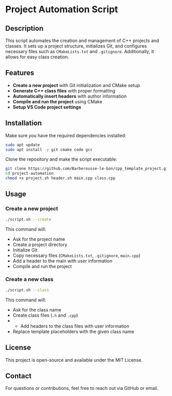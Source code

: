# Project Automation Script

## Description
This script automates the creation and management of C++ projects and classes. It sets up a project structure, initializes Git, and configures necessary files such as `CMakeLists.txt` and `.gitignore`. Additionally, it allows for easy class creation.

## Features
- **Create a new project** with Git initialization and CMake setup
- **Generate C++ class files** with proper formatting
- **Automatically insert headers** with author information
- **Compile and run the project** using CMake
- **Setup VS Code project settings**


## Installation
Make sure you have the required dependencies installed:

```bash
sudo apt update
sudo apt install -y git cmake code gcc
```

Clone the repository and make the script executable:

```bash
git clone https://github.com/Barberousse-le-bon/cpp_template_project.git
cd project-automation
chmod +x project.sh header.sh main.cpp class.cpp
```

## Usage
### Create a new project
```bash
./script.sh --create
```
This command will:
- Ask for the project name
- Create a project directory
- Initialize Git
- Copy necessary files (`CMakeLists.txt`, `.gitignore`, `main.cpp`)
- Add a header to the main with user information
- Compile and run the project

### Create a new class
```bash
./script.sh --class
```
This command will:
- Ask for the class name
- Create class files (`.h` and `.cpp`)
- - Add headers to the class files with user information
- Replace template placeholders with the given class name


## License
This project is open-source and available under the MIT License.

##  Contact
For questions or contributions, feel free to reach out via GitHub or email.

